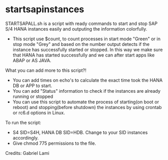 # startsapinstances

STARTSAPALL.sh is a script with ready commands to start and stop SAP S/4 HANA instances easily and outputing the information colorfully.

- This script use $count, to count processes in start mode "Green" or in stop mode "Grey" and based on the number output 
  detects if the instance has successfully started or stopped. In this way we make sure that HANA has started successfully and 
  we can after start apps like ABAP or AS JAVA.

What you can add more to this script?!

- You can add times on echo's to calculate the exact time took the HANA DB or APP to start.
- You can add "Status" information to check if the instances are already running or stopped
- You can use this script to automate the process of starting(on boot or reboot) and stopping(before shutdown) the instances by 
  using crontab or rc6.d options in Linux.

To run the script:

- S4 SID=S4H, HANA DB SID=HDB. Change to your SID instances accordingly.
- Give chmod 775 permissions to the file.

Credits:
Gabriel Lami
